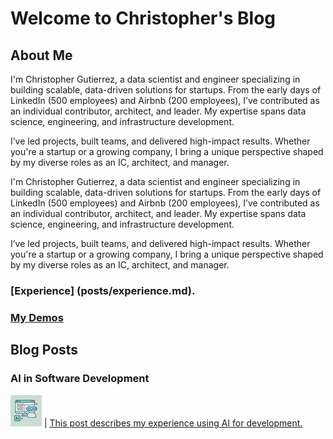 # Welcome to Christopher's Blog

## About Me

I'm Christopher Gutierrez, a data scientist and engineer specializing in building scalable, data-driven solutions for startups. From the early days of LinkedIn (500 employees) and Airbnb (200 employees), I’ve contributed as an individual contributor, architect, and leader. My expertise spans data science, engineering, and infrastructure development.
 
I’ve led projects, built teams, and delivered high-impact results. Whether you're a startup or a growing company, I bring a unique perspective shaped by my diverse roles as an IC, architect, and manager.
 
I'm Christopher Gutierrez, a data scientist and engineer specializing in building scalable, data-driven solutions for startups. From the early days of LinkedIn (500 employees) and Airbnb (200 employees), I’ve contributed as an individual contributor, architect, and leader. My expertise spans data science, engineering, and infrastructure development.
 
I’ve led projects, built teams, and delivered high-impact results. Whether you're a startup or a growing company, I bring a unique perspective shaped by my diverse roles as an IC, architect, and manager.

### [Experience] (posts/experience.md).

### [My Demos](posts/demos.md)


## Blog Posts

### AI in Software Development

[![AI in Software Development](assets/img/AI_in_Software_Development.webp)](posts/AI_in_Software_Development.html) | [This post describes my experience using AI for development.](posts/AI_in_Software_Development.md)

